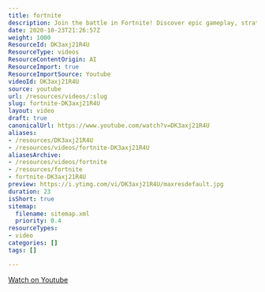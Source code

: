 ```yaml
---
title: fortnite
description: Join the battle in Fortnite! Discover epic gameplay, strategies, and thrilling moments as players compete to be the last one standing.
date: 2020-10-23T21:26:57Z
weight: 1000
ResourceId: DK3axj21R4U
ResourceType: videos
ResourceContentOrigin: AI
ResourceImport: true
ResourceImportSource: Youtube
videoId: DK3axj21R4U
source: youtube
url: /resources/videos/:slug
slug: fortnite-DK3axj21R4U
layout: video
draft: true
canonicalUrl: https://www.youtube.com/watch?v=DK3axj21R4U
aliases:
- /resources/DK3axj21R4U
- /resources/videos/fortnite-DK3axj21R4U
aliasesArchive:
- /resources/videos/fortnite
- /resources/fortnite
- fortnite-DK3axj21R4U
preview: https://i.ytimg.com/vi/DK3axj21R4U/maxresdefault.jpg
duration: 23
isShort: true
sitemap:
  filename: sitemap.xml
  priority: 0.4
resourceTypes:
- video
categories: []
tags: []

---
```

  
 [Watch on Youtube](https://www.youtube.com/watch?v=DK3axj21R4U)
